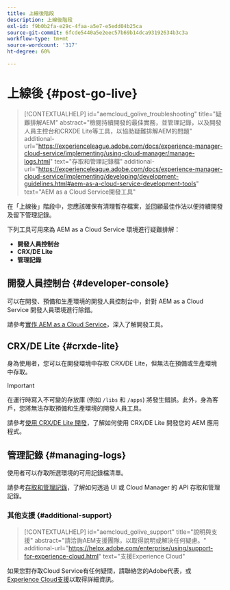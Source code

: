 ```yaml
---
title: 上線後階段
description: 上線後階段
exl-id: f9b0b2fa-e29c-4faa-a5e7-e5edd04b25ca
source-git-commit: 6fcde5440a5e2eec57b69b14dca93192634b3c3a
workflow-type: tm+mt
source-wordcount: '317'
ht-degree: 60%

---
```


# 上線後 {#post-go-live}

>[!CONTEXTUALHELP]
>id="aemcloud_golive_troubleshooting"
>title="疑難排解AEM"
>abstract="檢閱持續開發的最佳實務，並管理記錄，以及開發人員主控台和CRXDE Lite等工具，以協助疑難排解AEM的問題"
>additional-url="https://experienceleague.adobe.com/docs/experience-manager-cloud-service/implementing/using-cloud-manager/manage-logs.html" text="存取和管理記錄檔"
>additional-url="https://experienceleague.adobe.com/docs/experience-manager-cloud-service/implementing/developing/development-guidelines.html#aem-as-a-cloud-service-development-tools" text="AEM as a Cloud Service開發工具"


在「上線後」階段中，您應該確保有清理暫存檔案，並回顧最佳作法以便持續開發及留下管理記錄。

下列工具可用來為 AEM as a Cloud Service 環境進行疑難排解：

* **開發人員控制台**
* **CRX/DE Lite**
* **管理記錄**


## 開發人員控制台 {#developer-console}

可以在開發、預備和生產環境的開發人員控制台中，針對 AEM as a Cloud Service 開發人員環境進行除錯。

請參考[實作 AEM as a Cloud Service](https://experienceleague.adobe.com/docs/experience-manager-cloud-service/implementing/developing/development-guidelines.html#aem-as-a-cloud-service-development-tools)，深入了解開發工具。

## CRX/DE Lite {#crxde-lite}

身為使用者，您可以在開發環境中存取 CRX/DE Lite，但無法在預備或生產環境中存取。

>[!IMPORTANT]
>在運行時寫入不可變的存放庫 (例如 `/libs` 和 `/apps`) 將發生錯誤。此外，身為客戶，您將無法存取預備和生產環境的開發人員工具。

請參考[使用 CRX/DE Lite 開發](/help/implementing/developing/tools/crxde.md)，了解如何使用 CRX/DE Lite 開發您的 AEM 應用程式。

## 管理記錄 {#managing-logs}

使用者可以存取所選環境的可用記錄檔清單。

請參考[存取和管理記錄](https://experienceleague.adobe.com/docs/experience-manager-cloud-service/implementing/using-cloud-manager/manage-logs.html)，了解如何透過 UI 或 Cloud Manager 的 API 存取和管理記錄。

### 其他支援 {#additional-support}

>[!CONTEXTUALHELP]
>id="aemcloud_golive_support"
>title="說明與支援"
>abstract="請洽詢AEM支援團隊，以取得說明或解決任何疑慮。"
>additional-url="https://helpx.adobe.com/enterprise/using/support-for-experience-cloud.html" text="支援Experience Cloud"

如果您對存取Cloud Service有任何疑問，請聯絡您的Adobe代表，或[Experience Cloud支援](https://helpx.adobe.com/enterprise/using/support-for-experience-cloud.html)以取得詳細資訊。
